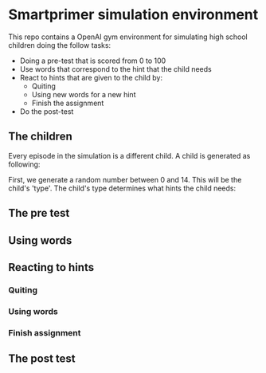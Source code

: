 # Smartprimer simulation environment

This repo contains a OpenAI gym environment for simulating high school children doing the follow tasks:
* Doing a pre-test that is scored from 0 to 100
* Use words that correspond to the hint that the child needs
* React to hints that are given to the child by:
    * Quiting
    * Using new words for a new hint
    * Finish the assignment
* Do the post-test



## The children
Every episode in the simulation is a different child. A child is generated as following:

First, we generate a random number between 0 and 14. This will be the child's 'type'. The child's type
determines what hints the child needs:




## The pre test

## Using words

## Reacting to hints

### Quiting
### Using words
### Finish assignment

## The post test